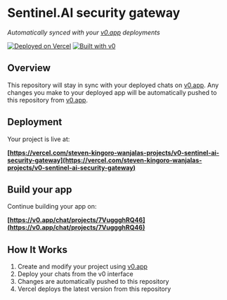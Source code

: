 # Sentinel.AI security gateway

*Automatically synced with your [v0.app](https://v0.app) deployments*

[![Deployed on Vercel](https://img.shields.io/badge/Deployed%20on-Vercel-black?style=for-the-badge&logo=vercel)](https://vercel.com/steven-kingoro-wanjalas-projects/v0-sentinel-ai-security-gateway)
[![Built with v0](https://img.shields.io/badge/Built%20with-v0.app-black?style=for-the-badge)](https://v0.app/chat/projects/7VuggghRQ46)

## Overview

This repository will stay in sync with your deployed chats on [v0.app](https://v0.app).
Any changes you make to your deployed app will be automatically pushed to this repository from [v0.app](https://v0.app).

## Deployment

Your project is live at:

**[https://vercel.com/steven-kingoro-wanjalas-projects/v0-sentinel-ai-security-gateway](https://vercel.com/steven-kingoro-wanjalas-projects/v0-sentinel-ai-security-gateway)**

## Build your app

Continue building your app on:

**[https://v0.app/chat/projects/7VuggghRQ46](https://v0.app/chat/projects/7VuggghRQ46)**

## How It Works

1. Create and modify your project using [v0.app](https://v0.app)
2. Deploy your chats from the v0 interface
3. Changes are automatically pushed to this repository
4. Vercel deploys the latest version from this repository
